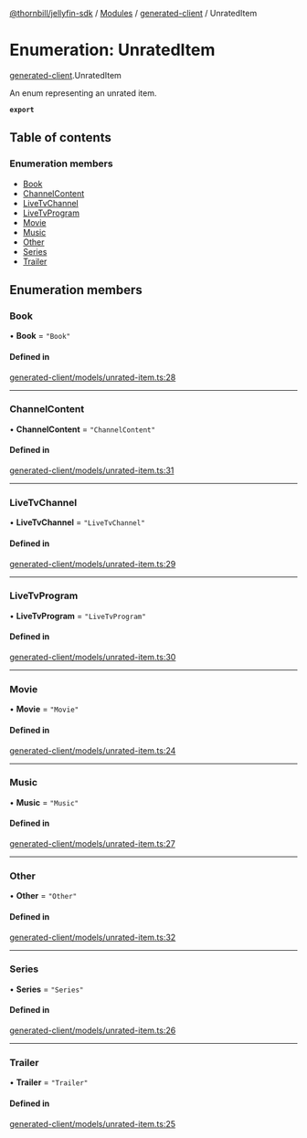 [@thornbill/jellyfin-sdk](../README.md) / [Modules](../modules.md) / [generated-client](../modules/generated_client.md) / UnratedItem

# Enumeration: UnratedItem

[generated-client](../modules/generated_client.md).UnratedItem

An enum representing an unrated item.

**`export`**

## Table of contents

### Enumeration members

- [Book](generated_client.UnratedItem.md#book)
- [ChannelContent](generated_client.UnratedItem.md#channelcontent)
- [LiveTvChannel](generated_client.UnratedItem.md#livetvchannel)
- [LiveTvProgram](generated_client.UnratedItem.md#livetvprogram)
- [Movie](generated_client.UnratedItem.md#movie)
- [Music](generated_client.UnratedItem.md#music)
- [Other](generated_client.UnratedItem.md#other)
- [Series](generated_client.UnratedItem.md#series)
- [Trailer](generated_client.UnratedItem.md#trailer)

## Enumeration members

### Book

• **Book** = `"Book"`

#### Defined in

[generated-client/models/unrated-item.ts:28](https://github.com/thornbill/jellyfin-sdk-typescript/blob/1142a3e/src/generated-client/models/unrated-item.ts#L28)

___

### ChannelContent

• **ChannelContent** = `"ChannelContent"`

#### Defined in

[generated-client/models/unrated-item.ts:31](https://github.com/thornbill/jellyfin-sdk-typescript/blob/1142a3e/src/generated-client/models/unrated-item.ts#L31)

___

### LiveTvChannel

• **LiveTvChannel** = `"LiveTvChannel"`

#### Defined in

[generated-client/models/unrated-item.ts:29](https://github.com/thornbill/jellyfin-sdk-typescript/blob/1142a3e/src/generated-client/models/unrated-item.ts#L29)

___

### LiveTvProgram

• **LiveTvProgram** = `"LiveTvProgram"`

#### Defined in

[generated-client/models/unrated-item.ts:30](https://github.com/thornbill/jellyfin-sdk-typescript/blob/1142a3e/src/generated-client/models/unrated-item.ts#L30)

___

### Movie

• **Movie** = `"Movie"`

#### Defined in

[generated-client/models/unrated-item.ts:24](https://github.com/thornbill/jellyfin-sdk-typescript/blob/1142a3e/src/generated-client/models/unrated-item.ts#L24)

___

### Music

• **Music** = `"Music"`

#### Defined in

[generated-client/models/unrated-item.ts:27](https://github.com/thornbill/jellyfin-sdk-typescript/blob/1142a3e/src/generated-client/models/unrated-item.ts#L27)

___

### Other

• **Other** = `"Other"`

#### Defined in

[generated-client/models/unrated-item.ts:32](https://github.com/thornbill/jellyfin-sdk-typescript/blob/1142a3e/src/generated-client/models/unrated-item.ts#L32)

___

### Series

• **Series** = `"Series"`

#### Defined in

[generated-client/models/unrated-item.ts:26](https://github.com/thornbill/jellyfin-sdk-typescript/blob/1142a3e/src/generated-client/models/unrated-item.ts#L26)

___

### Trailer

• **Trailer** = `"Trailer"`

#### Defined in

[generated-client/models/unrated-item.ts:25](https://github.com/thornbill/jellyfin-sdk-typescript/blob/1142a3e/src/generated-client/models/unrated-item.ts#L25)
